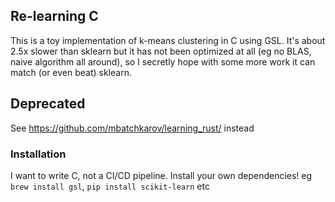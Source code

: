 ## Re-learning C

This is a toy implementation of k-means clustering in C using GSL. It's about 2.5x slower than sklearn but it has not been optimized at all (eg no BLAS, naive algorithm all around), so I secretly hope with some more work it can match (or even beat) sklearn.

## Deprecated
See https://github.com/mbatchkarov/learning_rust/ instead

### Installation

I want to write C, not a CI/CD pipeline. Install your own dependencies! eg `brew install gsl`, `pip install scikit-learn` etc
